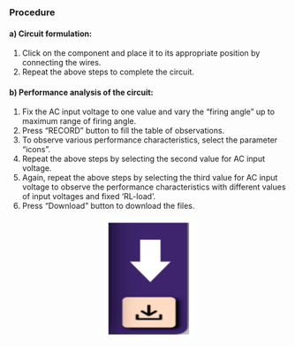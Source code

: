 ### Procedure

#### a) Circuit formulation:<br>
1. Click on the component and place it to its appropriate position by connecting the wires.<br>
2. Repeat the above steps to complete the circuit.<br>

#### b) Performance analysis of the circuit:<br>
1. Fix the AC input voltage to one value and vary the “firing angle” up to maximum range of firing angle.<br>
2. Press “RECORD” button to fill the table of observations.<br>
3. To observe various performance characteristics, select the parameter “icons”.<br>
4. Repeat the above steps by selecting the second value for AC input voltage.<br>
5. Again, repeat the above steps by selecting the third value for AC input voltage to observe the performance characteristics with different values of input voltages and fixed ‘RL-load’.<br>
6. Press “Download” button to download the files. <br>

<center>
  <img src="images/proced1.png" height="220px">
</center>
